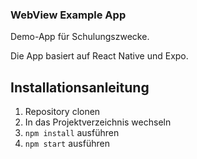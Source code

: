 ### WebView Example App

Demo-App für Schulungszwecke.

Die App basiert auf React Native und Expo.

## Installationsanleitung

1. Repository clonen
2. In das Projektverzeichnis wechseln
3. `npm install` ausführen
4. `npm start` ausführen
